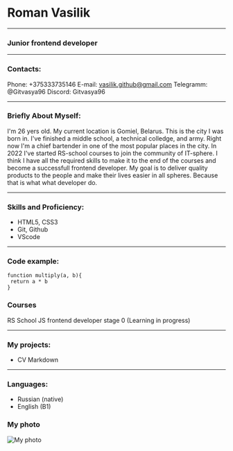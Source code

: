 # Roman Vasilik
*******
### Junior frontend developer
******
### Contacts:
Phone: +375333735146
E-mail: vasilik.github@gmail.com
Telegramm: @Gitvasya96
Discord: Gitvasya96
*****
### Briefly About Myself:
I'm 26 yers old. My current location is  Gomiel, Belarus. This is the city I was born in. I've finished a middle school, a technical colledge, and army. Right now I'm a chief bartender in one of the most popular places in the city. In 2022 I've started RS-school courses to join the community of IT-sphere. I think I have all the required skills to make it to the end of the courses and become a successfull frontend developer. My goal is to deliver quality products to the people and make their lives easier in all spheres. Because that is what what developer do.       

*****
### Skills and Proficiency:
* HTML5, CSS3
* Git, Github
* VScode
******
### Code example:
```
function multiply(a, b){
 return a * b
}
```
### Courses
RS School JS frontend developer stage 0 (Learning in progress)
***
### My projects:
* CV Markdown
*****
### Languages:
* Russian (native)
* English (B1)
### My photo
![My photo](https://avatars.githubusercontent.com/u/106600806?s=400&u=6d8b3d76b4024ce73898bc0fb6242402d4ed2e01&v=4)
